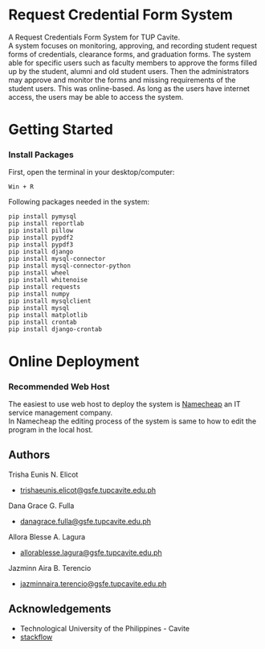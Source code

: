 # Request Credential Form System
A Request Credentials Form System for TUP Cavite.   
A system focuses on monitoring, approving, and recording student request forms of credentials, clearance forms, and graduation forms. The system able for specific users such as faculty members to approve the forms filled up by the student, alumni and old student users. Then the administrators may approve and monitor the forms and missing requirements of the student users. This was online-based. As long as the users have internet access, the users may be able to access the system. 

# Getting Started
### Install Packages
First, open the terminal in your desktop/computer:
```
Win + R
```
Following packages needed in the system:
```
pip install pymysql
pip install reportlab
pip install pillow
pip install pypdf2
pip install pypdf3
pip install django
pip install mysql-connector
pip install mysql-connector-python
pip install wheel
pip install whitenoise
pip install requests
pip install numpy
pip install mysqlclient
pip install mysql
pip install matplotlib
pip install crontab
pip install django-crontab
```

# Online Deployment
### Recommended Web Host 
The easiest to use web host to deploy the system is [Namecheap](https://www.namecheap.com/) an IT service management company.   
In Namecheap the editing process of the system is same to how to edit the program in the local host.

## Authors
Trisha Eunis N. Elicot
* trishaeunis.elicot@gsfe.tupcavite.edu.ph  

Dana Grace G. Fulla 
* danagrace.fulla@gsfe.tupcavite.edu.ph  

Allora Blesse A. Lagura
* allorablesse.lagura@gsfe.tupcavite.edu.ph  

Jazminn Aira B. Terencio 
* jazminnaira.terencio@gsfe.tupcavite.edu.ph  

## Acknowledgements
* Technological University of the Philippines - Cavite
* [stackflow](https://stackoverflow.com/)

